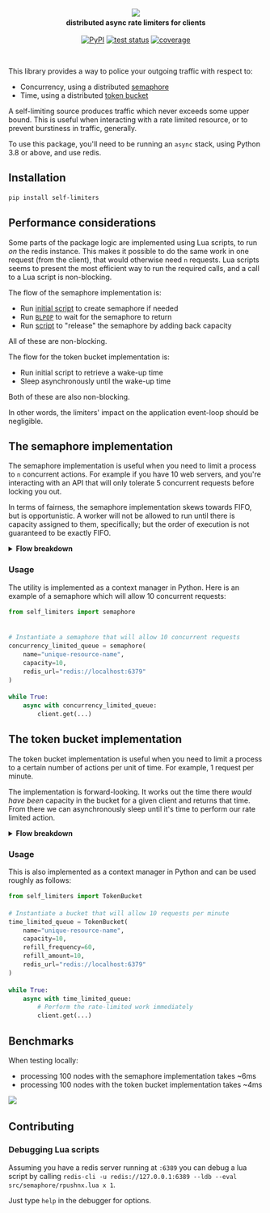 <br>
<p align="center">
<a href="https://github.com/sondrelg/self-limiters"><img src="docs/logo.svg" width="250px"></a>
<br>
<b>distributed async rate limiters for clients</b>
<br><br>
<a href="https://pypi.org/project/self-limiters/"><img alt="PyPI" src="https://img.shields.io/pypi/v/self-limiters?label=Release&style=flat-square"></a>
<a href="https://github.com/sondrelg/self-limiters/actions/workflows/publish.yml"><img alt="test status" src="https://github.com/sondrelg/self-limiters/actions/workflows/publish.yml/badge.svg"></a>
<a href="https://codecov.io/gh/sondrelg/self-limiters/"><img alt="coverage" src="https://codecov.io/gh/sondrelg/self-limiters/branch/main/graph/badge.svg?token=Q4YJPOFC1F"></a>
</p>
<br>

This library provides a way to
police your outgoing traffic with respect to:

- Concurrency, using a distributed [semaphore](https://en.wikipedia.org/wiki/semaphore_(programming))
- Time, using a distributed [token bucket](https://en.wikipedia.org/wiki/Token_bucket)

A self-limiting source produces traffic which never exceeds some upper bound.
This is useful when interacting with a rate limited resource,
or to prevent burstiness in traffic, generally.

To use this package, you'll need to be running an `async` stack,
using Python 3.8 or above, and use redis.

## Installation

```bash
pip install self-limiters
```

## Performance considerations

Some parts of the package logic are implemented using Lua scripts, to run
_on_ the redis instance. This makes it possible to do the same work in one
request (from the client), that would otherwise need `n` requests. Lua scripts
seems to present the most efficient way to run the required calls, and a
call to a Lua script is non-blocking.

The flow of the semaphore implementation is:
- Run [initial script](https://github.com/sondrelg/self-limiters/blob/main/src/scripts/create_semaphore.lua) to create semaphore if needed
- Run [`BLPOP`](https://redis.io/commands/blpop/) to wait for the semaphore to return
- Run [script](https://github.com/sondrelg/self-limiters/blob/main/src/scripts/release_semaphore.lua) to "release" the semaphore by adding back capacity

All of these are non-blocking.

The flow for the token bucket implementation is:
- Run initial script to retrieve a wake-up time
- Sleep asynchronously until the wake-up time

Both of these are also non-blocking.

In other words, the limiters' impact on the application event-loop should be negligible.

## The semaphore implementation

The semaphore implementation is useful when you need to limit a process
to `n` concurrent actions. For example if you have 10 web servers, and
you're interacting with an API that will only tolerate 5 concurrent
requests before locking you out.

In terms of fairness, the semaphore implementation skews towards FIFO,
but is opportunistic. A worker will not be allowed to run until there
is capacity assigned to them, specifically; but the order of execution
is not guaranteed to be exactly FIFO.

<details>
<summary><b>Flow breakdown</b></summary>
<ul>

<div align="center">
    <img width=500 heigh=500 src="docs/semaphore.png"></img>
</div>

<li>

The [Lua script](https://github.com/sondrelg/self-limiters/blob/main/src/scripts/create_semaphore.lua) will call [`SETNX`](https://redis.io/commands/setnx/) on the name of the
queue plus a postfix. If the returned value is 1 it means the queue we will use for our
semaphore does not exist yet and needs to be created.

(It might strike you as weird to have a separate entry for indicating whether the list
should be created or not. It would be great if we could use [`EXISTS`](https://redis.io/commands/exists/)
on the list directly instead, but a list is deleted when all elements are popped, so I don't see
another way of achieving this. Contributions are welcome if you do.)
</li>
<li>

If the queue needs to be created we call [`RPUSH`](https://redis.io/commands/rpush/) with the number of arguments
equal to the `capacity` value used when initializing the semaphore instance.
</li>
<li>

Once the queue has been created, we call [`BLPOP`](https://redis.io/commands/blpop/) to block until it's
our turn. `BLPOP` is FIFO by default. We also make sure to specify the `max_sleep` based on the initialized
semaphore instance setting. If nothing was passed we allow sleeping forever.
</li>
<li>

On `__aexit__` we call another script to [`RPUSH`](https://redis.io/commands/rpush/) a `1` value back into the queue
and set an expiry on the queue and the value we called `SETNX` on.

The expires are a half measure for dealing with dropped capacity. If a node holding the semaphore dies,
the capacity might never be returned. If, however, there is no one using the semaphore for the duration of the
expiry value, all values will be cleared, and the semaphore will be recreated at full capacity next time it's used.
The expiry is 30 seconds at the time of writing, but could be made configurable.
</li>
</ul>
</details>

### Usage

The utility is implemented as a context manager in Python. Here is an example of a semaphore which will allow 10 concurrent requests:

```python
from self_limiters import semaphore


# Instantiate a semaphore that will allow 10 concurrent requests
concurrency_limited_queue = semaphore(
    name="unique-resource-name",
    capacity=10,
    redis_url="redis://localhost:6379"
)

while True:
    async with concurrency_limited_queue:
        client.get(...)
```

## The token bucket implementation

The token bucket implementation is useful when you need to limit a process to a
certain number of actions per unit of time. For example, 1 request per minute.

The implementation is forward-looking. It works out the time there *would have been*
capacity in the bucket for a given client and returns that time. From there we can
asynchronously sleep until it's time to perform our rate limited action.

<details>
<summary><b>Flow breakdown</b></summary>
<ul>

<img align=center width=500 src="docs/token_bucket.png"></img>

<li>

The [Lua script](https://github.com/sondrelg/self-limiters/blob/main/src/scripts/schedule.lua)
first [`GET`](https://redis.io/commands/get/)s the state of the bucket. That means, the last slot
that was scheduled and the number of tokens left for that slot. With a capacity of 1,
having a `tokens_left_for_slot` variable makes no sense, but if there's capacity of 2 or more,
it is possible that we will need to schedule multiple clients on the same slot.

The script then works out whether to decrement the `tokens_left_for_slot` value, or to
increment the slot value wrt. the frequency variable.

Finally, we store the bucket state again using [`SETEX`](https://redis.io/commands/setex/).
This allows us to store the state and set expiry at the same time. The default expiry
is 30 at the time of writing, but could be made configurable.

One thing to note, is that this would not work if it wasn't for the fact that redis is single threaded,
so Lua scripts on Redis are FIFO. Without this we would need locks and a lot more logic.
</li>
<li>

Then we just sleep!
</li>
</ul>
</details>



### Usage

This is also implemented as a context manager in Python and can be used roughly as follows:

```python
from self_limiters import TokenBucket

# Instantiate a bucket that will allow 10 requests per minute
time_limited_queue = TokenBucket(
    name="unique-resource-name",
    capacity=10,
    refill_frequency=60,
    refill_amount=10,
    redis_url="redis://localhost:6379"
)

while True:
    async with time_limited_queue:
        # Perform the rate-limited work immediately
        client.get(...)
```


## Benchmarks

When testing locally:

- processing 100 nodes with the semaphore implementation takes ~6ms
- processing 100 nodes with the token bucket implementation takes ~4ms

<img src="https://slack-imgs.com/?c=1&o1=ro&url=https%3A%2F%2Fmedia4.giphy.com%2Fmedia%2FzCv1NuGumldXa%2Fgiphy.gif%3Fcid%3D6104955e8s1fovp9mroo6e9uj176fvl3o5earbfq5lkzjt03%26rid%3Dgiphy.gif%26ct%3Dg"/>


## Contributing

### Debugging Lua scripts

Assuming you have a redis server running at `:6389` you can debug
a lua script by calling `redis-cli -u redis://127.0.0.1:6389 --ldb --eval src/semaphore/rpushnx.lua x 1`.

Just type `help` in the debugger for options.
